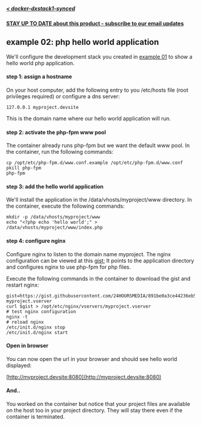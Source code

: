 ##### [< docker-dxstack1-synced](../../README.md)

**[STAY UP TO DATE about this product - subscribe to our email updates](http://eepurl.com/caYXEH)**


## example 02: php hello world application


We'll configure the development stack you created in [example 01](01-devstacksetup.md) to show a hello world php application.

#### step 1: assign a hostname

On your host computer, add the following entry to you /etc/hosts file (root privileges required) or
configure a dns server:

    127.0.0.1 myproject.devsite

This is the domain name where our hello world application will run.

#### step 2: activate the php-fpm www pool

The container already runs php-fpm but we want the default www pool.
In the container, run the following commands:

```
cp /opt/etc/php-fpm.d/www.conf.example /opt/etc/php-fpm.d/www.conf
pkill php-fpm
php-fpm
```

#### step 3: add the hello world application

We'll install the application in the /data/vhosts/myproject/www directory.
In the container, execute the following commands:

```
mkdir -p /data/vhosts/myproject/www
echo "<?php echo 'hello world';" > /data/vhosts/myproject/www/index.php
```

#### step 4: configure nginx

Configure nginx to listen to the domain name myproject.
The nginx configuration can be viewed at this [gist](https://gist.github.com/24HOURSMEDIA/891be0a3ce44236eb5d08308de235195);
It points to the application directory and configures nginx to use php-fpm for php files.

Execute the following commands in the container to download the gist and restart nginx:

```
gist=https://gist.githubusercontent.com/24HOURSMEDIA/891be0a3ce44236eb5d08308de235195/raw/eebeaf41173cd709bbe1a8ba2eacf734d996c931/dxstack1synced-myproject.vserver
curl $gist > /opt/etc/nginx/vservers/myproject.vserver
# test nginx configuration
nginx -t
# reload nginx
/etc/init.d/nginx stop
/etc/init.d/nginx start
```

#### Open in browser

You can now open the url in your browser and should see hello world displayed:
 
[http://myproject.devsite:8080](http://myproject.devsite:8080)

#### And..

You worked on the container but notice that your project files are available on the host
too in your project directory. They will stay there even if the container is terminated.




